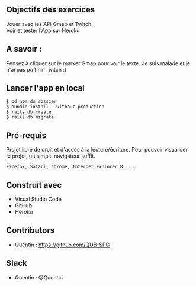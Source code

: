 ## Objectifs des exercices

Jouer avec les APi Gmap et Twitch.<br/>
[Voir et tester l'App sur Heroku](shielded-basin-49859.herokuapp.com)


## A savoir :
Pensez à cliquer sur le marker Gmap pour voir le texte. Je suis malade et je n'ai pas pu finir Twitch :(
  
## Lancer l'app en local

```
$ cd nom_du_dossier
$ bundle install --without production
$ rails db:create
$ rails db:migrate
```

## Pré-requis

Projet libre de droit et d'accès à la lecture/écriture. 
Pour pouvoir visualiser le projet, un simple navigateur suffit.


```
Firefox, Safari, Chrome, Internet Explorer 8, ...
```

## Construit avec

* Visual Studio Code
* GitHub
* Heroku


## Contributors

* Quentin : https://github.com/QUB-SPG

## Slack

* Quentin : @Quentin